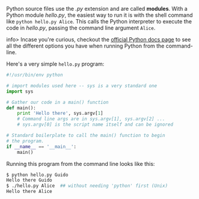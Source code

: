 Python source files use the _.py_ extension and are called **modules**. With a Python module *hello.py*, the easiest way to run it is with the shell command like `python hello.py Alice`. This calls the Python interpreter to execute the code in *hello.py*, passing the command line argument `Alice`. 

info> Incase you're curious, checkout the [official Python docs page](http://docs.python.org/using/cmdline) to see all the different options you have when running Python from the command-line. 

Here's a very simple `hello.py` program:
    
```python    
#!/usr/bin/env python

# import modules used here -- sys is a very standard one
import sys

# Gather our code in a main() function
def main():
    print 'Hello there', sys.argv[1]
    # Command line args are in sys.argv[1], sys.argv[2] ...
    # sys.argv[0] is the script name itself and can be ignored

# Standard boilerplate to call the main() function to begin
# the program.
if __name__ == '__main__':
    main()
```    

Running this program from the command line looks like this:
    
```bash    
$ python hello.py Guido
Hello there Guido
$ ./hello.py Alice  ## without needing 'python' first (Unix)
Hello there Alice
```    
